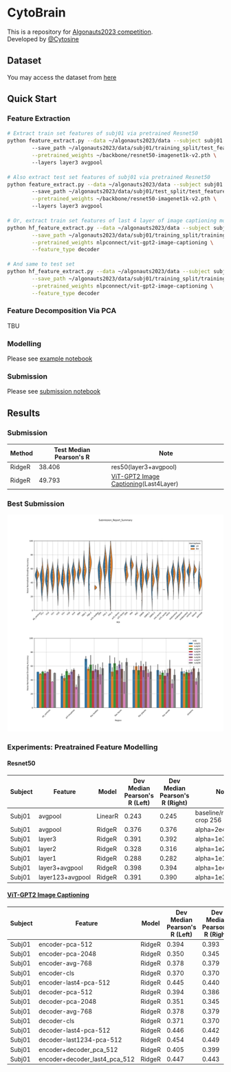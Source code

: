 # CytoBrain

This is a repository for [Algonauts2023 competition](http://algonauts.csail.mit.edu).  
Developed by [@Cytosine](https://github.com/Catosine)

## Dataset
You may access the dataset from [here](https://naturalscenesdataset.org)

## Quick Start
### Feature Extraction
```Bash
# Extract train set features of subj01 via pretrained Resnet50
python feature_extract.py --data ~/algonauts2023/data --subject subj01 --train \ 
        --save_path ~/algonauts2023/data/subj01/training_split/test_features \
        --pretrained_weights ~/backbone/resnet50-imagenet1k-v2.pth \ 
        --layers layer3 avgpool

# Also extract test set features of subj01 via pretrained Resnet50
python feature_extract.py --data ~/algonauts2023/data --subject subj01 \ 
        --save_path ~/algonauts2023/data/subj01/test_split/test_features \
        --pretrained_weights ~/backbone/resnet50-imagenet1k-v2.pth \ 
        --layers layer3 avgpool

# Or, extract train set features of last 4 layer of image captioning model
python hf_feature_extract.py --data ~/algonauts2023/data --subject subj01 --train \
        --save_path ~/algonauts2023/data/subj01/training_split/training_features \
        --pretrained_weights nlpconnect/vit-gpt2-image-captioning \
        --feature_type decoder

# And same to test set
python hf_feature_extract.py --data ~/algonauts2023/data --subject subj01 \
        --save_path ~/algonauts2023/data/subj01/training_split/training_features \
        --pretrained_weights nlpconnect/vit-gpt2-image-captioning \
        --feature_type decoder
```

### Feature Decomposition Via PCA
TBU

### Modelling
Please see [example notebook](example.ipynb)

### Submission
Please see [submission notebook](submission.ipynb)

## Results
### Submission
| Method | Test Median Pearson's R | Note                  |  
| ------ | ----------------------- | --------------------- |  
| RidgeR | 38.406                  | res50(layer3+avgpool) |
| RidgeR | 49.793                  | [ViT-GPT2 Image Captioning](https://huggingface.co/nlpconnect/vit-gpt2-image-captioning)(Last4Layer) |  

### Best Submission
![fig](./img/Submission_Report_Summary.svg)

### Experiments: Preatrained Feature Modelling
#### Resnet50
| Subject | Feature          | Model   | Dev Median Pearson's R (Left) | Dev Median Pearson's R (Right) | Note                     |  
| ------- | ---------------- | ------- | ----------------------------- | ------------------------------ | ------------------------ |  
| Subj01  | avgpool          | LinearR | 0.243                         | 0.245                          | baseline/random crop 256 |  
| Subj01  | avgpool          | RidgeR  | 0.376                         | 0.376                          | alpha=2e4                |  
| Subj01  | layer3           | RidgeR  | 0.391                         | 0.392                          | alpha=1e3/avgpool        |  
| Subj01  | layer2           | RidgeR  | 0.328                         | 0.316                          | alpha=1e2/avgpool        |  
| Subj01  | layer1           | RidgeR  | 0.288                         | 0.282                          | alpha=1e1/avgpool        |  
| Subj01  | layer3+avgpool   | RidgeR  | 0.398                         | 0.394                          | alpha=1e4                |  
| Subj01  | layer123+avgpool | RidgeR  | 0.391                         | 0.390                          | alpha=1e3                |  q

#### [ViT-GPT2 Image Captioning](https://huggingface.co/nlpconnect/vit-gpt2-image-captioning)
| Subject | Feature                       | Model   | Dev Median Pearson's R (Left) | Dev Median Pearson's R (Right) | Note      |  
| ------  | ----------------------------- | ------- | ----------------------------- | ------------------------------ | --------- |  
| Subj01  | encoder-pca-512               | RidgeR  | 0.394                         | 0.393                          | alpha=1   |
| Subj01  | encoder-pca-2048              | RidgeR  | 0.350                         | 0.345                          | alpha=1e4 |
| Subj01  | encoder-avg-768               | RidgeR  | 0.378                         | 0.379                          | alpha=1e4 |
| Subj01  | encoder-cls                   | RidgeR  | 0.370                         | 0.370                          | alpha=1e4 |
| Subj01  | encoder-last4-pca-512         | RidgeR  | 0.445                         | 0.440                          | alpha=2e3 |
| Subj01  | decoder-pca-512               | RidgeR  | 0.394                         | 0.386                          | alpha=5e3 |
| Subj01  | decoder-pca-2048              | RidgeR  | 0.351                         | 0.345                          | alpha=2e4 |
| Subj01  | decoder-avg-768               | RidgeR  | 0.378                         | 0.379                          | alpha=1e4 |
| Subj01  | decoder-cls                   | RidgeR  | 0.371                         | 0.370                          | alpha=1e4 |
| Subj01  | decoder-last4-pca-512         | RidgeR  | 0.446                         | 0.442                          | alpha=2e3 |
| Subj01  | decoder-last1234-pca-512      | RidgeR  | 0.454                         | 0.449                          | alpha=5e5 |
| Subj01  | encoder+decoder_pca_512       | RidgeR  | 0.405                         | 0.399                          | alpha=1e6 |
| Subj01  | encoder+decoder_last4_pca_512 | RidgeR  | 0.447                         | 0.443                          | alpha=1e4 |
